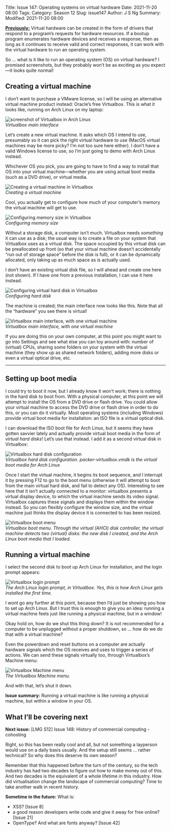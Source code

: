 Title: Issue 147: Operating systems on virtual hardware
Date: 2021-11-20 08:00
Tags: 
Category: Season 12
Slug: issue147
Author: J S Ng
Summary: 
Modified: 2021-11-20 08:00

[**Previously:**](https://buttondown.email/laymansguide/archive/) Virtual hardware can be created in the form of drivers that respond to a program’s requests for hardware resources. If a bootup program enumerates hardware devices and receives a response, then as long as it continues to receive valid and correct responses, it can work with the virtual hardware to run an operating system.

So ... what is it like to run an operating system (OS) on virtual hardware? I promised screenshots, but they probably won’t be as exciting as you expect—it looks quite normal!

## Creating a virtual machine

I don’t want to purchase a VMware license, so I will be using an alternative virtual machine product instead: Oracle’s free Virtualbox. This is what it looks like, running on Arch Linux on my laptop:

![screenshot of Virtualbox in Arch Linux]({attach}/season12/issue147/issue147_01.png)  
*Virtualbox main interface*    

Let’s create a new virtual machine. It asks which OS I intend to use, presumably so it can pick the right virtual hardware to use (MacOS virtual machines may be more picky? I’m not too sure here either). I don’t have a valid Windows license to use, so I’m just going to demo with Arch Linux instead.

Whichever OS you pick, you are going to have to find a way to install that OS into your virtual machine—whether you are using actual boot media (such as a DVD drive), or virtual media.

![Creating a virtual machine in Virtualbox]({attach}/season12/issue147/issue147_02.png)  
*Creating a virtual machine*    

Cool, you actually get to configure how much of your computer’s memory the virtual machine will get to use.

![Configuring memory size in Virtualbox]({attach}/season12/issue147/issue147_03.png)  
*Configuring memory size*    

Without a storage disk, a computer isn’t much. Virtualbox needs *something* it can use as a disk; the usual way is to create a file on your system that Virtualbox uses as a virtual disk. The space occupied by this virtual disk can be preallocated up front (so that your virtual machine doesn’t accidentally “run out of storage space” before the disk is full), or it can be dynamically allocated, only taking up as much space as is actually used.

I don’t have an existing virtual disk file, so I will ahead and create one here (not shown). If I have one from a previous installation, I can use it here instead.

![Configuring virtual hard disk in Virtualbox]({attach}/season12/issue147/issue147_04.png)  
*Configuring hard disk*    

The machine is created; the main interface now looks like this. Note that all the “hardware” you see there is virtual!

![Virtualbox main interface, with one virtual machine]({attach}/season12/issue147/issue147_05.png)  
*Virtualbox main interface, with one virtual machine*    

If you are doing this on your own computer, at this point you might want to go into Settings and see what else you can toy around with: number of (virtual) CPUs, sharing some folders on your system with the virtual machine (they show up as shared network folders), adding more disks or even a virtual optical drive, etc.

----------

## Setting up boot media

I could try to boot it now, but I already know it won’t work; there is nothing in the hard disk to boot from. With a physical computer, at this point we will attempt to install the OS from a DVD drive or flash drive. You could allow your virtual machine to access the DVD drive or flash drive in order to do this, or you can do it virtually. Most operating systems (including Windows) provide virtual boot media for installation: an ISO file is a virtual optical disk.

I can download the ISO boot file for Arch Linux, but it seems they have gotten savvier lately and actually provide virtual boot media in the form of *virtual hard disks*! Let’s use that instead. I add it as a second virtual disk in Virtualbox:

![Virtualbox hard disk configuration]({attach}/season12/issue147/issue147_06.png)  
*Virtualbox hard disk configuration. packer-virtualbox.vmdk is the virtual boot media for Arch Linux*    

Once I start the virtual machine, it begins its boot sequence, and I interrupt it by pressing F12 to go to the boot menu (otherwise it will attempt to boot from the main virtual hard disk, and fail to detect any OS). Interesting to see here that it isn’t actually connected to a monitor: virtualbox presents a virtual display device, to which the virtual machine sends its video signal. Virtualbox captures these signals and displays them within the window instead. So you can flexibly configure the window size, and the virtual machine just thinks the display device it is connected to has been resized.

![Virtualbox boot menu]({attach}/season12/issue147/issue147_07.png)  
*Virtualbox boot menu. Through the virtual (AHCI) disk controller, the virtual machine detects two (virtual) disks: the new disk I created, and the Arch Linux boot media that I loaded.*    

## Running a virtual machine

I select the second disk to boot up Arch Linux for installation, and the login prompt appears:

![Virtualbox login prompt]({attach}/season12/issue147/issue147_08.png)  
*The Arch Linux login prompt, in Virtualbox. Yes, this is how Arch Linux gets installed the first time.*    

I wont go any further at this point, because then I’d just be showing you how to set up Arch Linux. But I trust this is enough to give you an idea: running a virtual machine feels just like running a physical machine, but in a window!

Okay hold on, how do we shut this thing down? It is not recommended for a computer to be unplugged without a proper shutdown, so ... how do we do that with a virtual machine?

Even the powerdown and reset buttons on a computer are actually hardware signals which the OS receives and uses to trigger a series of actions. We can send these signals virtually too, through Virtualbox’s Machine menu:

![Virtualbox Machine menu]({attach}/season12/issue147/issue147_09.png)  
*The Virtualbox Machine menu.*    

And with that, let’s shut it down.

**Issue summary:** Running a virtual machine is like running a physical machine, but within a window in your OS.

## What I’ll be covering next

**Next issue:** [LMG S12] Issue 148: History of commercial computing - cohosting

Right, so this has been really cool and all, but not something a layperson would use on a daily basis usually. And the setup still seems ... rather technical? So why does this deserve its own season?

Remember that this happened before the turn of the century, so the tech industry has had two decades to figure out how to make money out of this. And two decades is the equivalent of a whole lifetime in this industry. How did virtualisation change the landscape of commercial computing? Time to take another walk in recent history.

**Sometime in the future:** What is:

- XSS? [Issue 8]
- a good reason developers write code and give it away for free online? [Issue 21]
- OpenType? And what are fonts anyway? [Issue 42]
